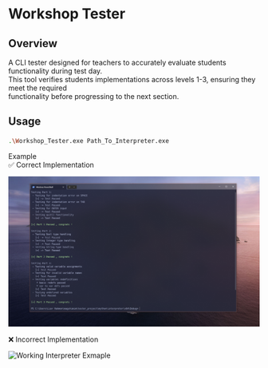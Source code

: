 # Workshop Tester

## Overview
A CLI tester designed for teachers to accurately evaluate students functionality during test day.  
This tool verifies students implementations across levels 1-3, ensuring they meet the required\
functionality before progressing to the next section.

## Usage
```sh
.\Workshop_Tester.exe Path_To_Interpreter.exe
```

Example\
✅ Correct Implementation



![Interpreter With Failed Test](/Images/passed_tests_example.PNG)


❌ Incorrect Implementation


![Working Interpreter Exmaple](/Images/failed_test_example.PNG)


